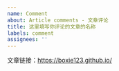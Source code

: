 ```yaml
---
name: Comment
about: Article comments - 文章评论
title: 这里填写你评论的文章的名称
labels: comment
assignees: ''
---
```


文章链接：<https://boxie123.github.io/>

<!-- 
- 发起前请先检查是否已存在该文章 Issue。请不要重复建立相同 Issue。
- 请替换上方文章链接为你评论的文章链接。
- 请在发起后的 Issue 中再进行评论。
谢谢配合！
-->